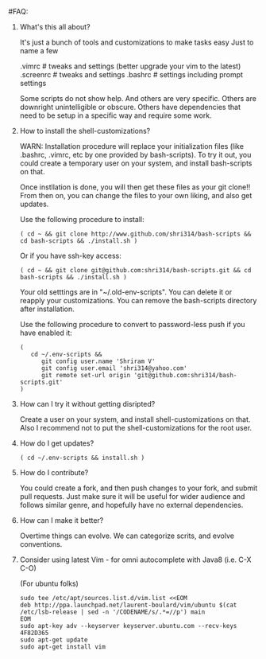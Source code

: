#FAQ:

1. What's this all about?

   It's just a bunch of tools and customizations to make tasks easy
   Just to name a few

   .vimrc            # tweaks and settings (better upgrade your vim to the latest)
   .screenrc         # tweaks and settings
   .bashrc           # settings including prompt settings


   Some scripts do not show help. And others are very specific. Others are downright unintelligible or
   obscure. Others have dependencies that need to be setup in a specific way and require some work.

2. How to install the shell-customizations?

   WARN: Installation procedure will replace your initialization files (like .bashrc, .vimrc, etc by one
         provided by bash-scripts). To try it out, you could create a temporary user on your system, and
         install bash-scripts on that.

   Once instllation is done, you will then get these files as your git clone!!
   From then on, you can change the files to your own liking, and also get updates.

   Use the following procedure to install:
   ```
   ( cd ~ && git clone http://www.github.com/shri314/bash-scripts && cd bash-scripts && ./install.sh )
   ```

   Or if you have ssh-key access:
   ```
   ( cd ~ && git clone git@github.com:shri314/bash-scripts.git && cd bash-scripts && ./install.sh )
   ```

   Your old setttings are in "~/.old-env-scripts". You can delete it or reapply your customizations.
   You can remove the bash-scripts directory after installation.

   Use the following procedure to convert to password-less push if you have enabled it:
   ```
   (
      cd ~/.env-scripts &&
         git config user.name 'Shriram V'
         git config user.email 'shri314@yahoo.com'
         git remote set-url origin 'git@github.com:shri314/bash-scripts.git'
   )
   ```

3. How can I try it without getting disripted?

   Create a user on your system, and install shell-customizations on that.
   Also I recommend not to put the shell-customizations for the root user.

4. How do I get updates?

   ```
   ( cd ~/.env-scripts && install.sh )
   ```

5. How do I contribute?

   You could create a fork, and then push changes to your fork, and submit pull requests. Just make sure it
   will be useful for wider audience and follows similar genre, and hopefully have no external dependencies.

6. How can I make it better?

   Overtime things can evolve. We can categorize scrits, and evolve conventions.

7. Consider using latest Vim - for omni autocomplete with Java8 (i.e. C-X C-O)

   (For ubuntu folks)
   ```
   sudo tee /etc/apt/sources.list.d/vim.list <<EOM
   deb http://ppa.launchpad.net/laurent-boulard/vim/ubuntu $(cat /etc/lsb-release | sed -n '/CODENAME/s/.*=//p') main
   EOM
   sudo apt-key adv --keyserver keyserver.ubuntu.com --recv-keys 4F82D365
   sudo apt-get update
   sudo apt-get install vim
   ```
